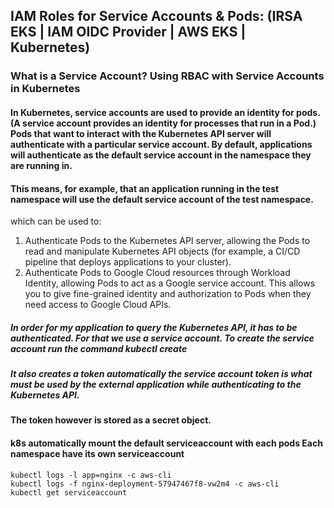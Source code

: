 ## IAM Roles for Service Accounts & Pods: (IRSA EKS | IAM OIDC Provider | AWS EKS | Kubernetes)


### What is a Service Account? Using RBAC with Service Accounts in Kubernetes
#### In Kubernetes, service accounts are used to provide an identity for pods. (A service account provides an identity for processes that run in a Pod.) Pods that want to interact with the Kubernetes API server will authenticate with a particular service account. By default, applications will authenticate as the default service account in the namespace they are running in. 
#### This means, for example, that an application running in the test namespace will use the default service account of the test namespace.

which can be used to:
1. Authenticate Pods to the Kubernetes API server, allowing the Pods to read and manipulate Kubernetes API objects (for example, a CI/CD pipeline that deploys applications to your cluster).
2. Authenticate Pods to Google Cloud resources through Workload Identity, allowing Pods to act as a Google service account. This allows you to give fine-grained identity and authorization to Pods when they need access to Google Cloud APIs.

##### In order for my application to query the Kubernetes API, it has to be authenticated. For that we use a service account. To create the service account run the command kubectl create
##### It also creates a token automatically the service account token is what must be used by the external application while authenticating to the Kubernetes API.

#### The token however is stored as a secret object.

#### k8s automatically mount the default  serviceaccount with each pods Each namespace have its own serviceaccount


```
kubectl logs -l app=nginx -c aws-cli						
kubectl logs -f nginx-deployment-57947467f8-vw2m4 -c aws-cli
kubectl get serviceaccount
```
